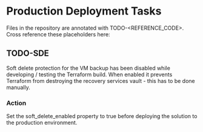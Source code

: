 # Production Deployment Tasks

Files in the repository are annotated with TODO-<REFERENCE_CODE>. Cross reference these placeholders here:

## TODO-SDE

Soft delete protection for the VM backup has been disabled while developing / testing the Terraform build. When enabled it prevents Terraform from destroying the recovery services vault - this has to be done manually.

### Action

Set the soft_delete_enabled property to true before deploying the solution to the production environment.
